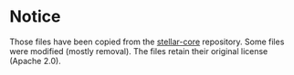 # Notice

Those files have been copied from the [stellar-core](https://github.com/stellar/stellar-core/) repository.
Some files were modified (mostly removal). The files retain their original license (Apache 2.0).
